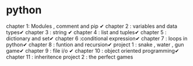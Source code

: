 # python
chapter 1: Modules , comment and pip ✔
chapter 2 : variables and data types✔
chapter 3 : string ✔
chapter 4 : list and tuples✔
chapter 5 : dictionary and set✔
chapter 6 :conditional expression✔
chapter 7 : loops in python✔
chapter 8 : funtion and recursion✔
project 1 : snake , water , gun game✔
chapter 9 : file i/o ✔
chapter 10 : object oriented programming✔
chapter 11 : inheritence
project 2 : the perfect games

